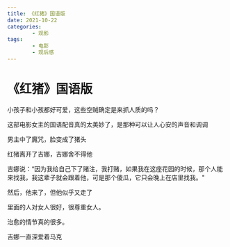 ```yaml
---
title: 《红猪》国语版
date: 2021-10-22
categories:
        - 观影
tags:
        - 电影
        - 观后感
---
```


# 《红猪》国语版

小孩子和小孩都好可爱，这些空贼确定是来抓人质的吗？

这部电影女主的国语配音真的太美妙了，是那种可以让人心安的声音和调调

男主中了魔咒，脸变成了猪头

红猪离开了吉娜，吉娜舍不得他

吉娜说：“因为我给自己下了赌注，我打赌，如果我在这座花园的时候，那个人能来找我，我这辈子就会跟着他，可是那个傻瓜，它只会晚上在店里找我。"

然后，他来了，但他似乎又走了

里面的人对女人很好，很尊重女人。

治愈的情节真的很多。

吉娜一直深爱着马克
